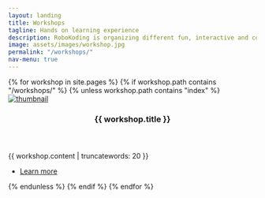 ```yaml
---
layout: landing
title: Workshops
tagline: Hands on learning experience
description: RoboKoding is organizing different fun, interactive and collaborative workshops to enable children and teenagers to learn basics of robotics, electronics and programming.
image: assets/images/workshop.jpg
permalink: "/workshops/"
nav-menu: true
---
```


<!-- Two -->
<section id="two" class="spotlights">
	{% for workshop in site.pages %}
  {% if workshop.path contains "/workshops/" %}
	{% unless workshop.path contains "index" %}
	<section>
		<a href="{{ workshop.permalink | absolute_url }}" class="image">
			<img src="{{ workshop.image }}" alt="thumbnail" data-position="center center" />
		</a>
		<div class="content">
			<div class="inner">
				<header class="major">
					<h3>{{ workshop.title }}</h3>
				</header>
				<p>{{ workshop.content | truncatewords: 20 }}</p>
				<ul class="actions">
					<li><a href="{{ workshop.permalink | absolute_url }}" class="button">Learn more</a></li>
				</ul>
			</div>
		</div>
	</section>
	{% endunless %}
	{% endif %}
	{% endfor %}
</section>
